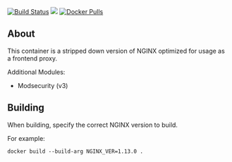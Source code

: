 [![Build Status](https://semaphoreci.com/api/v1/alinuxninja/docker-nginxgw/branches/master/badge.svg)](https://semaphoreci.com/alinuxninja/docker-nginxgw) [![](https://images.microbadger.com/badges/image/alinuxninja/nginxgw.svg)](https://microbadger.com/images/alinuxninja/nginxgw) [![Docker Pulls](https://img.shields.io/docker/pulls/alinuxninja/nginxgw.svg)](https://hub.docker.com/r/alinuxninja/nginxgw/)

## About
This container is a stripped down version of NGINX optimized for usage as a frontend proxy.

Additional Modules:
- Modsecurity (v3)

## Building
When building, specify the correct NGINX version to build.

For example:
```
docker build --build-arg NGINX_VER=1.13.0 .
```
